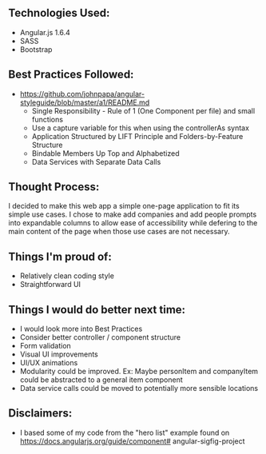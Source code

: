 ## Technologies Used:
- Angular.js 1.6.4
- SASS
- Bootstrap

## Best Practices Followed:
- https://github.com/johnpapa/angular-styleguide/blob/master/a1/README.md
  - Single Responsibility - Rule of 1 (One Component per file) and small functions
  - Use a capture variable for this when using the controllerAs syntax
  - Application Structured by LIFT Principle and Folders-by-Feature Structure
  - Bindable Members Up Top and Alphabetized
  - Data Services with Separate Data Calls

## Thought Process:
I decided to make this web app a simple one-page application to fit its simple use cases. I chose to make add companies and add people prompts into expandable columns to allow ease of accessibility while defering to the main content of the page when those use cases are not necessary.

## Things I'm proud of:
- Relatively clean coding style
- Straightforward UI

## Things I would do better next time:
- I would look more into Best Practices
- Consider better controller / component structure
- Form validation
- Visual UI improvements
- UI/UX animations
- Modularity could be improved. Ex: Maybe personItem and companyItem could be abstracted to a general item component
- Data service calls could be moved to potentially more sensible locations

## Disclaimers:
- I based some of my code from the "hero list" example found on https://docs.angularjs.org/guide/component# angular-sigfig-project

